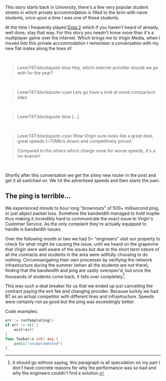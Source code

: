This story starts back in University, there's a few very popular student streets in which private
accommodation is filled to the brim with naive students, once upon a time I was one of these students.

At the time I frequently played [Dota 2](https://www.dota2.com/home) which if you haven't heard of already,
well done, stay that way. For this story you needn't know more than it's a multiplayer game over the internet.
Which brings me to Virgin Media, when I moved into this private accommodation I remember a conversation with
my new flat mates along the lines of:

<br>

> Lexer747:blockquote-blue
> Hey, which internet provider should we go with for the year?

<br>

> Lexer747:blockquote-cyan
> Lets go have a look at some comparison sites

<br>

> Lexer747:blockquote-blue
> [...]

<br>

> Lexer747:blockquote-cyan
> Wow Virgin sure looks like a great deal, great speeds (~70Mb/s down) and competitively priced.
>
> Compared to the others which charge more for worse speeds, it's a no-brainer!

<br>

Shortly after this conversation we get the shiny new router in the post and get it all switched on. We hit the
advertised speeds and then starts the pain.

## The ping is **terrible**...

We experienced minute to hour long "brownouts" of 500+ millisecond ping, or just abject packet loss. Somehow
the bandwidth managed to hold inspite thus making it incredibly hard to communicate the exact issue to
Virgin's Customer Service. As the only complaint they're actually equipped to handle is bandwidth issues.

Over the following month or two we had 5+ "engineers" visit our property to check for what might be causing
the issue, until we heard on the grapevine that Virgin were well aware of the issues but due to the short term
nature of all the contracts and students in the area were willfully choosing to do nothing. Circumnavigating
their own processes by verifying the network infrastructure during the summer (when all the students are not
there), finding that the bandwidth and ping are vastly overspec'd, but once the thousands of students come
back, it falls over completely[^1].

This was such a deal breaker for us that we ended up just cancelling the contract paying the exit fee and
changing provider. Because luckily we had BT as an actual competitor with different lines and infrastructure.
Speeds were certainly not as good but the ping was exceedingly better.

Code examples:

```go
err := runTemplating()
if err != nil {
	exit(err)
}
func foobar(x int) any {
	panic("unimplemented")
}
```

[^1]: It should go without saying, this paragraph is all speculation on my part I don't have concrete reasons
    for why the performance was so bad and why the engineers couldn't find a solution.